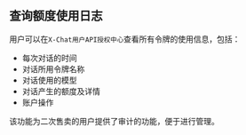 ## 查询额度使用日志
用户可以在`X-Chat用户API授权中心`查看所有令牌的使用信息，包括：
- 每次对话的时间
- 对话所用令牌名称
- 对话使用的模型
- 对话产生的额度及详情
- 账户操作

该功能为二次售卖的用户提供了审计的功能，便于进行管理。